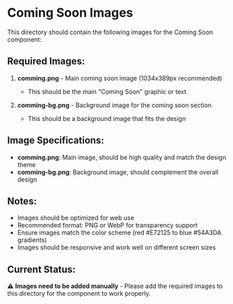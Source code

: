 # Coming Soon Images

This directory should contain the following images for the Coming Soon component:

## Required Images:

1. **comming.png** - Main coming soon image (1034x389px recommended)
   - This should be the main "Coming Soon" graphic or text

2. **comming-bg.png** - Background image for the coming soon section
   - This should be a background image that fits the design

## Image Specifications:

- **comming.png**: Main image, should be high quality and match the design theme
- **comming-bg.png**: Background image, should complement the overall design

## Notes:

- Images should be optimized for web use
- Recommended format: PNG or WebP for transparency support
- Ensure images match the color scheme (red #E72125 to blue #54A3DA gradients)
- Images should be responsive and work well on different screen sizes

## Current Status:

⚠️ **Images need to be added manually** - Please add the required images to this directory for the component to work properly.
